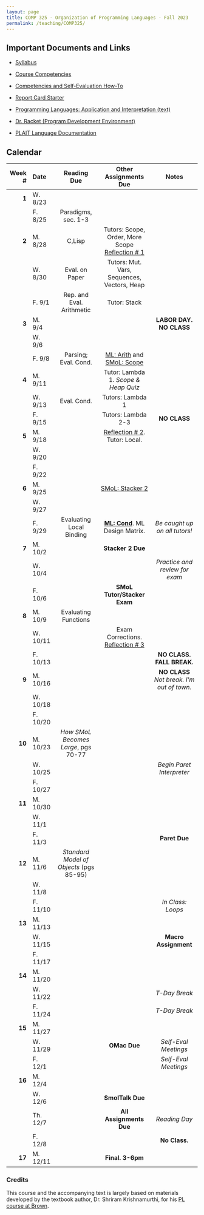 ```yaml
---
layout: page
title: COMP 325 - Organization of Programming Languages - Fall 2023
permalink: /teaching/COMP325/
---
```



## Important Documents and Links

* [Syllabus](/teaching/COMP325/fa23/comp325-syllabus.pdf)
* [Course Competencies](/teaching/COMP325/fa23/COMP325-Competencies.pdf)
* [Competencies and Self-Evaluation How-To](/teaching/ungrading/howto)
* [Report Card Starter](/teaching/COMP325/fa23/COMP325-ReportCardStarter.xlsx)

* [Programming Languages: Application and Interpretation (text)](https://www.plai.org/)
* [Dr. Racket (Program Development Environment)](https://racket-lang.org/)
* [PLAIT Language Documentation](https://docs.racket-lang.org/plait/Tutorial.html)


## Calendar

|Week \# | Date | Reading Due | Other Assignments Due | Notes |
| --: | :-- | :---: | :---: | :--: |
| **1** | W. 8/23 | | | |
| | F. 8/25 | Paradigms, sec. 1-3 | | |
| **2** | M. 8/28 | C,Lisp | Tutors: Scope, Order, More Scope [Reflection \# 1](/teaching/ungrading/letter1) | |
| | W. 8/30 | Eval. on Paper | Tutors: Mut. Vars, Sequences, Vectors, Heap | |
| | F. 9/1 | Rep. and Eval. Arithmetic | Tutor: Stack | |
| **3** | M. 9/4 | | | **LABOR DAY. NO CLASS** |
| | W. 9/6 | |  | |
| | F. 9/8 | Parsing; Eval. Cond. | [ML: Arith](/teaching/COMP325/fa23/ML/) and [SMoL: Scope](/teaching/COMP325/fa23/Stacks1Handout.pdf) | |
| **4** | M. 9/11 | | Tutor: Lambda 1. *Scope & Heap Quiz* | |
| | W. 9/13 | Eval. Cond. | Tutors: Lambda 1 |  |
| | F. 9/15 | | Tutors: Lambda 2-3 | **NO CLASS** |
| **5** | M. 9/18 | | [Reflection \# 2](/teaching/ungrading/letter2). Tutor: Local. | |
| | W. 9/20 | | | |
| | F. 9/22 | | | |
| **6** | M. 9/25 | | [SMoL: Stacker 2](/teaching/COMP325/fa23/Stacks2Handout.pdf) | |
| | W. 9/27 | | | |
| | F. 9/29 | Evaluating Local Binding | **[ML: Cond](/teaching/COMP325/fa23/ML/)**. ML Design Matrix. | *Be caught up on all tutors!* |
| **7** | M. 10/2 | | **Stacker 2 Due** | |
| | W. 10/4 | | | *Practice and review for exam* |
| | F. 10/6 | | **SMoL Tutor/Stacker Exam** | |
| **8** | M. 10/9 | Evaluating Functions | | |
| | W. 10/11 | | Exam Corrections. [Reflection \# 3](/teaching/ungrading/letter3) | |
| | F. 10/13 | | | **NO CLASS. FALL BREAK.** |
| **9** | M. 10/16 | | | **NO CLASS** *Not break. I'm out of town.* |
| | W. 10/18 | | | |
| | F. 10/20 | | | |
| **10** | M. 10/23 | *How SMoL Becomes Large*, pgs 70-77 | | |
| | W. 10/25 | | | *Begin Paret Interpreter* |
| | F. 10/27 | | | |
| **11** | M. 10/30 | | | |
| | W. 11/1 | | | |
| | F. 11/3 | | | **Paret Due** |
| **12** | M. 11/6 | *Standard Model of Objects* (pgs 85-95) | | |
| | W. 11/8 | | | |
| | F. 11/10 | | | *In Class: Loops* |
| **13** | M. 11/13 | | | |
| | W. 11/15 | | | **Macro Assignment** |
| | F. 11/17 | | | |
| **14** | M. 11/20 | | | |
| | W. 11/22 | | | *T-Day Break*  |
| | F. 11/24 | | | *T-Day Break* |
| **15** | M. 11/27 | | | |
| | W. 11/29 | | **OMac Due**| *Self-Eval Meetings* |
| | F. 12/1 | | | *Self-Eval Meetings* |
| **16** | M. 12/4 | | | |
| | W. 12/6 | | **SmolTalk Due** |  |
| | Th. 12/7 | | **All Assignments Due** | *Reading Day* |
| | F. 12/8 | | | **No Class.** |
| **17** | M. 12/11 | | **Final. 3-6pm** | |






### Credits

This course and the accompanying text is largely based on materials developed by the textbook author, Dr. Shriram Krishnamurthi, for his [PL course at Brown](https://cs.brown.edu/courses/csci1730/2022/).
